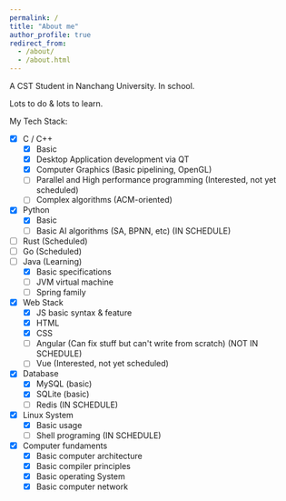 ```yaml
---
permalink: /
title: "About me"
author_profile: true
redirect_from: 
  - /about/
  - /about.html
---
```


A CST Student in Nanchang University.
In school.

Lots to do & lots to learn.

My Tech Stack:
- [x] C / C++
  - [x] Basic
  - [x] Desktop Application development via QT
  - [x] Computer Graphics (Basic pipelining, OpenGL)
  - [ ] Parallel and High performance programming (Interested, not yet scheduled)
  - [ ] Complex algorithms (ACM-oriented)
- [x] Python
  - [x] Basic
  - [ ] Basic AI algorithms (SA, BPNN, etc) (IN SCHEDULE)
- [ ] Rust (Scheduled)
- [ ] Go (Scheduled)
- [ ] Java (Learning)
  - [x] Basic specifications
  - [ ] JVM virtual machine
  - [ ] Spring family
- [x] Web Stack
  - [x] JS basic syntax & feature
  - [x] HTML
  - [x] CSS
  - [ ] Angular (Can fix stuff but can't write from scratch) (NOT IN SCHEDULE)
  - [ ] Vue (Interested, not yet scheduled)
- [x] Database
  - [x] MySQL (basic)
  - [x] SQLite (basic)
  - [ ] Redis (IN SCHEDULE)
- [x] Linux System
  - [x] Basic usage
  - [ ] Shell programing (IN SCHEDULE)
- [x] Computer fundaments
  - [x] Basic computer architecture
  - [x] Basic compiler principles
  - [x] Basic operating System
  - [x] Basic computer network 
